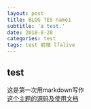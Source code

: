 ```yaml
---
layout: post
title: BLOG TES name1
subtitle: 'a test.'
date: 2018-8-28
categories: test
tags: test 前端 lfalive
---
```


## test
这是第一次用markdown写作  
[这个主题的源码及使用文档](https://github.com/kaeyleo/jekyll-theme-H2O)